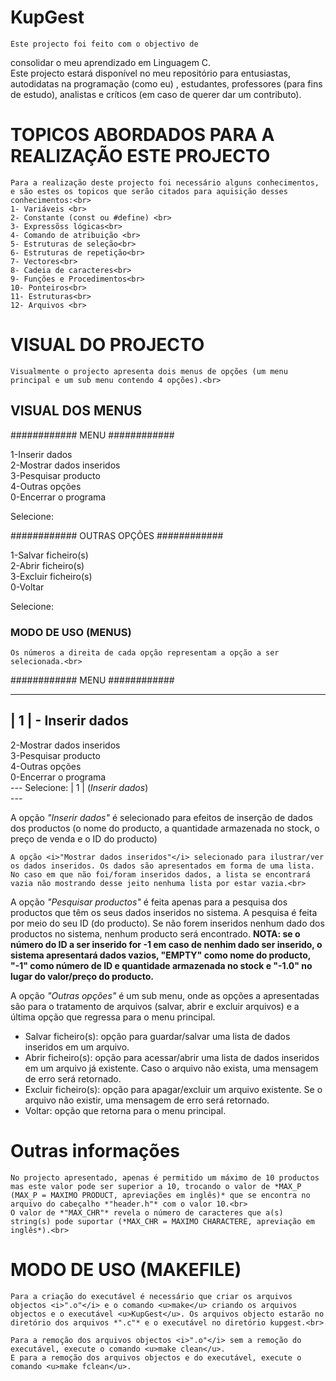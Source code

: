 #   KupGest

    Este projecto foi feito com o objectivo de
consolidar o meu aprendizado em Linguagem C.<br/>
    Este projecto estará disponível no meu repositório
para entusiastas, autodidatas na programação (como eu)
, estudantes, professores (para fins de estudo), analistas e críticos (em caso de querer dar um contributo).<br>

#   TOPICOS ABORDADOS PARA A REALIZAÇÃO ESTE PROJECTO<br>
    Para a realização deste projecto foi necessário alguns conhecimentos, e são estes os topicos que serão citados para aquisição desses conhecimentos:<br>
    1- Variáveis <br>
    2- Constante (const ou #define) <br>
    3- Expressõss lógicas<br>
    4- Comando de atribuição <br>
    5- Estruturas de seleção<br>
    6- Estruturas de repetição<br>
    7- Vectores<br>
    8- Cadeia de caracteres<br>
    9- Funções e Procedimentos<br>
    10- Ponteiros<br>
    11- Estruturas<br>
    12- Arquivos <br>

#   VISUAL DO PROJECTO<br>

    Visualmente o projecto apresenta dois menus de opções (um menu principal e um sub menu contendo 4 opções).<br>

## VISUAL DOS MENUS
<p>
############ MENU ############

1-Inserir dados<br>
2-Mostrar dados inseridos<br>
3-Pesquisar producto<br>
4-Outras opções<br>
0-Encerrar o programa<br>

Selecione:<br>
<p/>

<p>
############ OUTRAS OPÇÕES ############

1-Salvar ficheiro(s)<br>
2-Abrir ficheiro(s)<br>
3-Excluir ficheiro(s)<br>
0-Voltar<br>

Selecione:<br>
<p/>

### MODO DE USO (MENUS)<br>
    
    Os números a direita de cada opção representam a opção a ser selecionada.<br>

<p>
############ MENU ############

 ---
| 1 | - Inserir dados
 ---
2-Mostrar dados inseridos<br>
3-Pesquisar producto<br>
4-Outras opções<br>
0-Encerrar o programa<br>
            ---
Selecione: | 1 | (<i>Inserir dados</i>) <br>
            ---
<p/>
<p>
    A opção <i>"Inserir dados"</i> é selecionado para efeitos de inserção de dados dos productos (o nome do producto, a quantidade armazenada no stock, o preço de venda e o ID do producto)<br>
    
    A opção <i>"Mostrar dados inseridos"</i> selecionado para ilustrar/ver os dados inseridos. Os dados são apresentados em forma de uma lista. No caso em que não foi/foram inseridos dados, a lista se encontrará vazia não mostrando desse jeito nenhuma lista por estar vazia.<br>
   
   A opção <i>"Pesquisar productos"</i> é feita apenas para a pesquisa dos productos que têm os seus dados inseridos no sistema. A pesquisa é feita por meio do seu ID (do producto). Se não forem inseridos nenhum dado dos productos no sistema, nenhum producto será encontrado.
    **NOTA: se o número do ID a ser inserido for -1 em caso de nenhim dado ser inserido, o sistema apresentará dados vazios, "EMPTY" como nome do producto, "-1" como número de ID e quantidade armazenada no stock e "-1.0" no lugar do valor/preço do producto.**</br>
   
   A opção <i>"Outras opções"</i> é um sub menu, onde as opções a apresentadas são para o tratamento de arquivos (salvar, abrir e excluir arquivos) e a última opção que regressa para o menu principal.<br>
   <ul>
    <li>Salvar ficheiro(s): opção para guardar/salvar uma lista de dados inseridos em um arquivo.</li>
    <li>Abrir ficheiro(s): opção para acessar/abrir uma lista de dados inseridos em um arquivo já existente. Caso o arquivo não exista, uma mensagem de erro será retornado.</li>
    <li>Excluir ficheiro(s): opção para apagar/excluir um arquivo existente. Se o arquivo não existir, uma mensagem de erro será retornado.</li>
    <li>Voltar: opção que retorna para o menu principal.</li>
   </ul>

#   Outras informações<br>
    
    No projecto apresentado, apenas é permitido um máximo de 10 productos mas este valor pode ser superior a 10, trocando o valor de *MAX_P (MAX_P = MAXIMO PRODUCT, apreviações em inglês)* que se encontra no arquivo do cabeçalho *"header.h"* com o valor 10.<br>
    O valor de *"MAX_CHR"* revela o número de caracteres que a(s) string(s) pode suportar (*MAX_CHR = MAXIMO CHARACTERE, apreviação em inglês*).<br>

#   MODO DE USO (MAKEFILE)<br>
    
    Para a criação do executável é necessário que criar os arquivos objectos <i>".o"</i> e o comando <u>make</u> criando os arquivos objectos e o executável <u>KupGest</u>. Os arquivos objecto estarão no diretório dos arquivos *".c"* e o executável no diretório kupgest.<br>
    
    Para a remoção dos arquivos objectos <i>".o"</i> sem a remoção do executável, execute o comando <u>make clean</u>.
    E para a remoção dos arquivos objectos e do executável, execute o comando <u>make fclean</u>.
